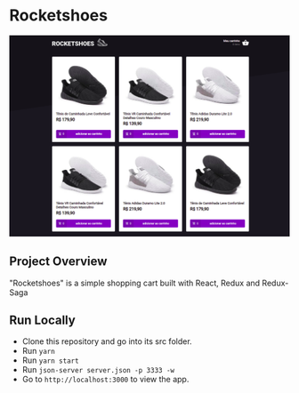# Rocketshoes

<p >
    <img src="./src/assets/images/rocketshoes-preview.png" > 
</p>

## Project Overview

"Rocketshoes" is a simple shopping cart built with React, Redux and Redux-Saga

## Run Locally

-   Clone this repository and go into its src folder.
-   Run `yarn`
-   Run `yarn start`
-   Run `json-server server.json -p 3333 -w`
-   Go to `http://localhost:3000` to view the app.
